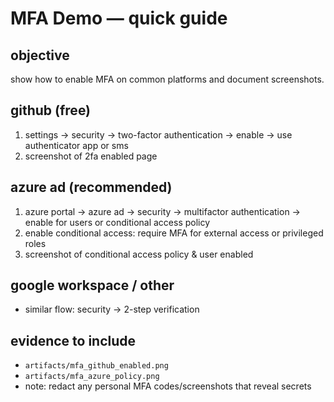 # MFA Demo — quick guide

## objective
show how to enable MFA on common platforms and document screenshots.

## github (free)
1. settings -> security -> two-factor authentication -> enable -> use authenticator app or sms
2. screenshot of 2fa enabled page

## azure ad (recommended)
1. azure portal -> azure ad -> security -> multifactor authentication -> enable for users or conditional access policy
2. enable conditional access: require MFA for external access or privileged roles
3. screenshot of conditional access policy & user enabled

## google workspace / other
- similar flow: security -> 2-step verification

## evidence to include
- `artifacts/mfa_github_enabled.png`
- `artifacts/mfa_azure_policy.png`
- note: redact any personal MFA codes/screenshots that reveal secrets

